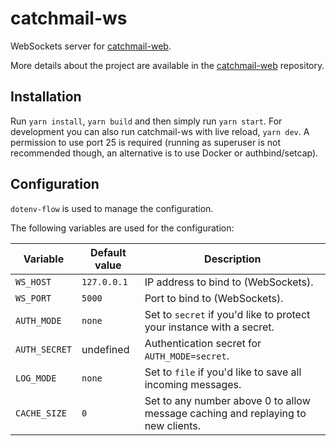 # catchmail-ws

WebSockets server for [catchmail-web](https://github.com/mat-sz/catchmail-web).

More details about the project are available in the [catchmail-web](https://github.com/mat-sz/catchmail-web) repository.

## Installation

Run `yarn install`, `yarn build` and then simply run `yarn start`. For development you can also run catchmail-ws with live reload, `yarn dev`. A permission to use port 25 is required (running as superuser is not recommended though, an alternative is to use Docker or authbind/setcap).

## Configuration

`dotenv-flow` is used to manage the configuration.

The following variables are used for the configuration:

| Variable      | Default value | Description                                                                      |
| ------------- | ------------- | -------------------------------------------------------------------------------- |
| `WS_HOST`     | `127.0.0.1`   | IP address to bind to (WebSockets).                                              |
| `WS_PORT`     | `5000`        | Port to bind to (WebSockets).                                                    |
| `AUTH_MODE`   | `none`        | Set to `secret` if you'd like to protect your instance with a secret.            |
| `AUTH_SECRET` | undefined     | Authentication secret for `AUTH_MODE=secret`.                                    |
| `LOG_MODE`    | `none`        | Set to `file` if you'd like to save all incoming messages.                       |
| `CACHE_SIZE`  | `0`           | Set to any number above 0 to allow message caching and replaying to new clients. |
